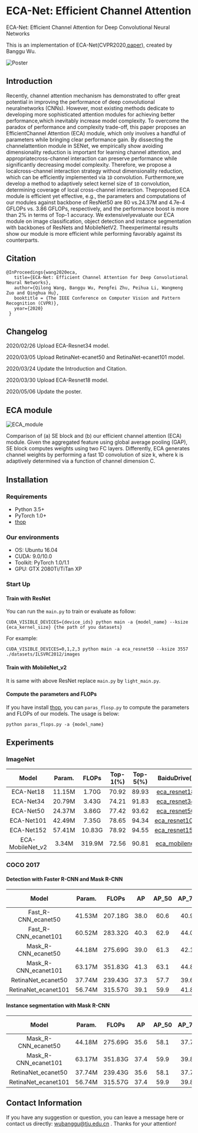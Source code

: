 # ECA-Net: Efficient Channel Attention

ECA-Net: Efficient Channel Attention for Deep Convolutional Neural Networks

This is an implementation of ECA-Net(CVPR2020,[paper](https://arxiv.org/abs/1910.03151)), created by Banggu Wu.

![Poster](figures/poster.jpg)

## Introduction
Recently, channel attention mechanism has demonstrated to offer great potential in improving the performance of deep convolutional neuralnetworks (CNNs). However, most existing methods dedicate to developing more sophisticated attention modules for achieving better performance,which inevitably increase model complexity. To overcome the paradox of performance and complexity trade-off, this paper proposes an EfficientChannel Attention (ECA) module, which only involves a handful of parameters while bringing clear performance gain. By dissecting the channelattention module in SENet, we empirically show avoiding dimensionality reduction is important for learning channel attention, and appropriatecross-channel interaction can preserve performance while significantly decreasing model complexity. Therefore, we propose a localcross-channel interaction strategy without dimensionality reduction, which can be efficiently implemented via `1D` convolution. Furthermore,we develop a method to adaptively select kernel size of `1D` convolution, determining coverage of local cross-channel interaction. Theproposed ECA module is efficient yet effective, e.g., the parameters and computations of our modules against backbone of ResNet50 are 80 vs.24.37M and 4.7e-4 GFLOPs vs. 3.86 GFLOPs, respectively, and the performance boost is more than 2\% in terms of Top-1 accuracy. We extensivelyevaluate our ECA module on image classification, object detection and instance segmentation with backbones of ResNets and MobileNetV2. Theexperimental results show our module is more efficient while performing favorably against its counterparts.

## Citation

    @InProceedings{wang2020eca,
       title={ECA-Net: Efficient Channel Attention for Deep Convolutional Neural Networks},
       author={Qilong Wang, Banggu Wu, Pengfei Zhu, Peihua Li, Wangmeng Zuo and Qinghua Hu},
       booktitle = {The IEEE Conference on Computer Vision and Pattern Recognition (CVPR)},
       year={2020}
     }

## Changelog
2020/02/26 Upload ECA-Resnet34 model.

2020/03/05 Upload RetinaNet-ecanet50 and RetinaNet-ecanet101 model.

2020/03/24 Update the Introduction and Citation.

2020/03/30 Upload ECA-Resnet18 model.

2020/05/06 Update the poster.

## ECA module

![ECA_module](figures/eca_module.jpg)

Comparison of (a) SE block and (b) our efficient channel attention (ECA) module. Given the aggregated feature using global average pooling (GAP), SE block computes weights using two FC layers. Differently, ECA generates channel weights by performing a fast 1D convolution of size k, where k is adaptively determined via a function of channel dimension C.

## Installation

### Requirements

- Python 3.5+
- PyTorch 1.0+
- [thop](https://github.com/Lyken17/pytorch-OpCounter)

### Our environments

- OS: Ubuntu 16.04
- CUDA: 9.0/10.0
- Toolkit: PyTorch 1.0/1.1
- GPU: GTX 2080Ti/TiTan XP

### Start Up

#### Train with ResNet

You can run the `main.py` to train or evaluate as follow:

```
CUDA_VISIBLE_DEVICES={device_ids} python main -a {model_name} --ksize {eca_kernel_size} {the path of you datasets}
```
For example:
```
CUDA_VISIBLE_DEVICES=0,1,2,3 python main -a eca_resnet50 --ksize 3557 ./datasets/ILSVRC2012/images
```

#### Train with MobileNet_v2
It is same with above ResNet replace `main.py` by `light_main.py`.

#### Compute the parameters and FLOPs
If you have install [thop](https://github.com/Lyken17/pytorch-OpCounter), you can `paras_flosp.py` to compute the parameters and FLOPs of our models. The usage is below:
```
python paras_flops.py -a {model_name}
```

## Experiments

### ImageNet
|Model|Param.|FLOPs|Top-1(%)|Top-5(%)|BaiduDrive(models)|Extract code|GoogleDrive|
|:---:|:----:|:---:|:------:|:------:|:----------------:|:----------:|:---------:|
|ECA-Net18|11.15M|1.70G|70.92|89.93|[eca_resnet18_k3577](https://pan.baidu.com/s/1Bh9J7VY2tYj5oEvEEqvdhQ)|utsy|[eca_resnet18_k3577](https://drive.google.com/open?id=1LMRFRTyzVifGBi2MUpTuYEWW44S8mwyl)|
|ECA-Net34|20.79M|3.43G|74.21|91.83|[eca_resnet34_k3357](https://pan.baidu.com/s/1FFVUBbbJfNNFhyiZZ2P2AQ)|o4dh|[eca_resnet34_k3357](https://drive.google.com/open?id=15LV5Jkea3GPzvLP5__H7Gg88oNQUxBDE)|
|ECA-Net50|24.37M|3.86G|77.42|93.62|[eca_resnet50_k3557](https://pan.baidu.com/s/18LXDcxy8qG66h-7FlWW4SA)|no6u|[eca_resnet50_k3557](https://drive.google.com/open?id=1670rce333c_lyMWFzBlNZoVUvtxbCF_U)|
|ECA-Net101|42.49M|7.35G|78.65|94.34|[eca_resnet101_k3357](https://pan.baidu.com/s/1-ageRP2tku-YSIOqU09WpA)|iov1|[eca_resnet101_k3357](https://drive.google.com/open?id=1b5FQ8yDFnZ_UhvWT9txmjI_LjbKkgnvC)|
|ECA-Net152|57.41M|10.83G|78.92|94.55|[eca_resnet152_k3357](https://pan.baidu.com/s/1tPxHAltlcpI93CXUkW9ZOQ)|xaft|[eca_resnet152_k3357](https://drive.google.com/open?id=1_bYnaOg9ptsILC_iC7uQ5Izv-u2rjYG5)|
|ECA-MobileNet_v2|3.34M|319.9M|72.56|90.81|[eca_mobilenetv2_k13](https://pan.baidu.com/s/143B03YTGE2ogkPoCj3IorQ)|atpt|[eca_mobilenetv2_k13](https://drive.google.com/open?id=1FxzeXPg1SJQZzVVH4HRjMeq_SVMfidUm)|

### COCO 2017

#### Detection with Faster R-CNN and Mask R-CNN
|Model|Param.|FLOPs|AP|AP_50|AP_75|Pre trained models|Extract code|GoogleDrive|
|:---:|:----:|:---:|:------:|:------:|:----------------:|:----------:|:---------:|:---------:|
|Fast_R-CNN_ecanet50|41.53M|207.18G|38.0|60.6|40.9|[faster_rcnn_ecanet50_k5_bs8_lr0.01](https://pan.baidu.com/s/16mjevcCIG7dPWlmrqRNYEQ)|divf|[faster_rcnn_ecanet50_k5_bs8_lr0.01](https://drive.google.com/open?id=1myjDQIHRiYdTXm7DJjlFe_oyALhHXkrS)|||
|Fast_R-CNN_ecanet101|60.52M|283.32G|40.3|62.9|44.0|[faster_rcnn_ecanet101_3357_bs8_lr0.01](https://pan.baidu.com/s/1Ag96zDW7R0PVVZsNaJ9XCQ)|d3kd|[faster_rcnn_ecanet101_3357_bs8_lr0.01](https://drive.google.com/open?id=1otCeuTSs4DRLTBIO6cYjm7e-5dQK1dMX)|||
|Mask_R-CNN_ecanet50|44.18M|275.69G|39.0|61.3|42.1|[mask_rcnn_ecanet50_k3377_bs8_lr0.01](https://pan.baidu.com/s/1h_2PgK4PMHa2nTIqU3ZNkQ)|xe19|[mask_rcnn_ecanet50_k3377_bs8_lr0.01](https://drive.google.com/open?id=1z5sAqOD6zZzoVOyAd2VmBztmMXUKy-Nv)|||
|Mask_R-CNN_ecanet101|63.17M|351.83G|41.3|63.1|44.8|[mask_rcnn_ecanet101_k3357_bs8_lr0.01](https://pan.baidu.com/s/19gph8Sr5nv11_kCecEyu5w)|y5e9|[mask_rcnn_ecanet101_k3357_bs8_lr0.01](https://drive.google.com/open?id=1Rv-VjdfWOt5mE45M0lihgv59fqnCAHQq)|||
|RetinaNet_ecanet50|37.74M|239.43G|37.3|57.7|39.6|[RetinaNet_ecanet50_k3377_bs8_lr0.01](https://pan.baidu.com/s/1uL-EwILJVeW7O2O3oBmO0A)|my44|[RetinaNet_ecanet50_k3377_bs8_lr0.01](https://drive.google.com/open?id=1Pp6gndZFiZZo2BdbVmzUKQUtQ1m4kIbW)|||
|RetinaNet_ecanet101|56.74M|315.57G|39.1|59.9|41.8|[RetinaNet_ecanet101_k3357_bs8_lr0.01](https://pan.baidu.com/s/1Rt3ijSItumSlqHFjS4J51w)|2eu5|[RetinaNet_ecanet101_k3357_bs8_lr0.01](https://drive.google.com/open?id=1290duDtOGMpp3QrL47CRAq24oGPgbtct)|||




#### Instance segmentation with Mask R-CNN
|Model|Param.|FLOPs|AP|AP_50|AP_75|Pre trained models|Extract code|GoogleDrive|
|:---:|:----:|:---:|:------:|:------:|:----------------:|:----------:|:---------:|:---------:|
|Mask_R-CNN_ecanet50|44.18M|275.69G|35.6|58.1|37.7|[mask_rcnn_ecanet50_k3377_bs8_lr0.01](https://pan.baidu.com/s/1h_2PgK4PMHa2nTIqU3ZNkQ)|xe19|[mask_rcnn_ecanet50_k3377_bs8_lr0.01](https://drive.google.com/open?id=1z5sAqOD6zZzoVOyAd2VmBztmMXUKy-Nv)|
|Mask_R-CNN_ecanet101|63.17M|351.83G|37.4|59.9|39.8|[mask_rcnn_ecanet101_k3357_bs8_lr0.01](https://pan.baidu.com/s/19gph8Sr5nv11_kCecEyu5w)|y5e9|[mask_rcnn_ecanet101_k3357_bs8_lr0.01](https://drive.google.com/open?id=1Rv-VjdfWOt5mE45M0lihgv59fqnCAHQq)|
|RetinaNet_ecanet50|37.74M|239.43G|35.6|58.1|37.7|[RetinaNet_ecanet50_k3377_bs8_lr0.01](https://pan.baidu.com/s/1uL-EwILJVeW7O2O3oBmO0A)|my44|[RetinaNet_ecanet50_k3377_bs8_lr0.01](https://drive.google.com/open?id=1Pp6gndZFiZZo2BdbVmzUKQUtQ1m4kIbW)|
|RetinaNet_ecanet101|56.74M|315.57G|37.4|59.9|39.8|[RetinaNet_ecanet101_k3357_bs8_lr0.01](https://pan.baidu.com/s/1Rt3ijSItumSlqHFjS4J51w)|2eu5|[RetinaNet_ecanet101_k3357_bs8_lr0.01](https://drive.google.com/open?id=1290duDtOGMpp3QrL47CRAq24oGPgbtct)|

## Contact Information

If you have any suggestion or question, you can leave a message here or contact us directly: wubanggu@tju.edu.cn . Thanks for your attention!
